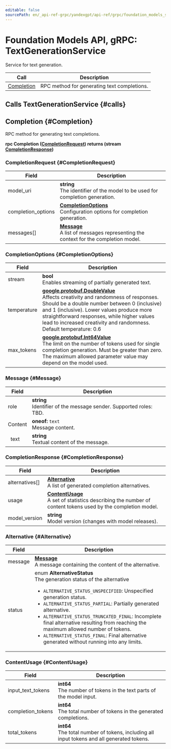 ```yaml
---
editable: false
sourcePath: en/_api-ref-grpc/yandexgpt/api-ref/grpc/foundation_models_service.md
---
```


# Foundation Models API, gRPC: TextGenerationService

Service for text generation.

| Call | Description |
| --- | --- |
| [Completion](#Completion) | RPC method for generating text completions. |

## Calls TextGenerationService {#calls}

## Completion {#Completion}

RPC method for generating text completions.

**rpc Completion ([CompletionRequest](#CompletionRequest)) returns (stream [CompletionResponse](#CompletionResponse))**

### CompletionRequest {#CompletionRequest}

Field | Description
--- | ---
model_uri | **string**<br>The identifier of the model to be used for completion generation. 
completion_options | **[CompletionOptions](#CompletionOptions)**<br>Configuration options for completion generation. 
messages[] | **[Message](#Message)**<br>A list of messages representing the context for the completion model. 


### CompletionOptions {#CompletionOptions}

Field | Description
--- | ---
stream | **bool**<br>Enables streaming of partially generated text. 
temperature | **[google.protobuf.DoubleValue](https://developers.google.com/protocol-buffers/docs/reference/csharp/class/google/protobuf/well-known-types/double-value)**<br>Affects creativity and randomness of responses. Should be a double number between 0 (inclusive) and 1 (inclusive). Lower values produce more straightforward responses, while higher values lead to increased creativity and randomness. Default temperature: 0.6 
max_tokens | **[google.protobuf.Int64Value](https://developers.google.com/protocol-buffers/docs/reference/csharp/class/google/protobuf/well-known-types/int64-value)**<br>The limit on the number of tokens used for single completion generation. Must be greater than zero. The maximum allowed parameter value may depend on the model used. 


### Message {#Message}

Field | Description
--- | ---
role | **string**<br>Identifier of the message sender. Supported roles: TBD. 
Content | **oneof:** `text`<br>Message content.
&nbsp;&nbsp;text | **string**<br>Textual content of the message. 


### CompletionResponse {#CompletionResponse}

Field | Description
--- | ---
alternatives[] | **[Alternative](#Alternative)**<br>A list of generated completion alternatives. 
usage | **[ContentUsage](#ContentUsage)**<br>A set of statistics describing the number of content tokens used by the completion model. 
model_version | **string**<br>Model version (changes with model releases). 


### Alternative {#Alternative}

Field | Description
--- | ---
message | **[Message](#Message1)**<br>A message containing the content of the alternative. 
status | enum **AlternativeStatus**<br>The generation status of the alternative <ul><li>`ALTERNATIVE_STATUS_UNSPECIFIED`: Unspecified generation status.</li><li>`ALTERNATIVE_STATUS_PARTIAL`: Partially generated alternative.</li><li>`ALTERNATIVE_STATUS_TRUNCATED_FINAL`: Incomplete final alternative resulting from reaching the maximum allowed number of tokens.</li><li>`ALTERNATIVE_STATUS_FINAL`: Final alternative generated without running into any limits.</li></ul>


### ContentUsage {#ContentUsage}

Field | Description
--- | ---
input_text_tokens | **int64**<br>The number of tokens in the text parts of the model input. 
completion_tokens | **int64**<br>The total number of tokens in the generated completions. 
total_tokens | **int64**<br>The total number of tokens, including all input tokens and all generated tokens. 


